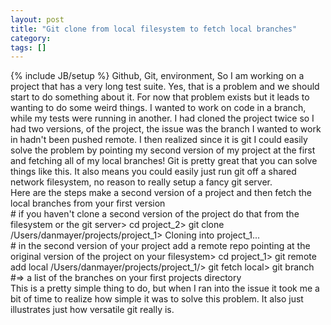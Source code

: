 ```yaml
---
layout: post
title: "Git clone from local filesystem to fetch local branches"
category:
tags: []
---
```

{% include JB/setup %}
Github, Git, environment, So I am working on a project that has a very long test suite. Yes, that is a problem and we should start to do something about it. For now that problem exists but it leads to wanting to do some weird things. I wanted to work on code in a branch, while my tests were running in another. I had cloned the project twice so I had two versions, of the project, the issue was the branch I wanted to work in hadn't been pushed remote. I then realized since it is git I could easily solve the problem by pointing my second version of my project at the first and fetching all of my local branches! Git is pretty great that you can solve things like this. It also means you could easily just run git off a shared network filesystem, no reason to really setup a fancy git server.<br />Here are the steps make a second version of a project and then fetch the local branches from your first version<br /># if you haven't clone a second version of the project do that from the filesystem or the git server> cd project_2> git clone /Users/danmayer/projects/project_1> Cloning into project_1...<br /># in the second version of your project add a remote repo pointing at the original version of the project on your filesystem> cd project_1> git remote add local /Users/danmayer/projects/project_1/> git fetch local> git branch #=> a list of the branches on your first projects directory<br />This is a pretty simple thing to do, but when I ran into the issue it took me a bit of time to realize how simple it was to solve this problem. It also just illustrates just how versatile git really is.